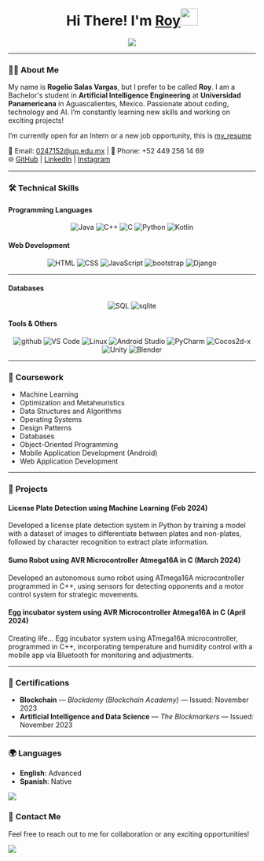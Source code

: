 <h1 align="center"><b>Hi There! I'm <a href="https://www.linkedin.com/in/rogelio-salas-vargas-565587304/" target="_blank">Roy</a></b><img src="https://media.giphy.com/media/hvRJCLFzcasrR4ia7z/giphy.gif" width="35"></h1>

<p align="center">
  <img src="https://readme-typing-svg.herokuapp.com?font=Time+New+Roman&color=cyan&size=25&center=true&vCenter=true&width=600&height=100&lines=Bachelor's+student+in+AI+Engineering;Passionate+about+Coding+and+Tech;Always+learning+and+growing!"&duration=3000">
</p>

---

### 👨‍💻 About Me
My name is **Rogelio Salas Vargas**, but I prefer to be called **Roy**. I am a Bachelor's student in **Artificial Intelligence Engineering** at **Universidad Panamericana** in Aguascalientes, Mexico. Passionate about coding, technology and AI.
I’m constantly learning new skills and working on exciting projects!

I’m currently open for an Intern or a new job opportunity, this is [my_resume](https://drive.google.com/file/d/1Bd-5foUvnZJjslRtEF_uS31LJt9_0_Cv/view?usp=sharing)

📧 Email: 0247152@up.edu.mx | 📱 Phone: +52 449 256 14 69  
🌐 [GitHub](https://github.com/ROYSAVAR) | [LinkedIn](https://www.linkedin.com/in/rogelio-salas-vargas-565587304/) | [Instagram](https://www.instagram.com/roy_savar/)

---

### 🛠️ **Technical Skills**
#### **Programming Languages**  
<p align="center">
  <img src="https://skillicons.dev/icons?i=java" alt="Java" />
  <img src="https://skillicons.dev/icons?i=cpp" alt="C++" />
  <img src="https://skillicons.dev/icons?i=c" alt="C" />
  <img src="https://skillicons.dev/icons?i=python" alt="Python" />
  <img src="https://skillicons.dev/icons?i=kotlin" alt="Kotlin" />
</p>

#### **Web Development**  
<p align="center">
  <img src="https://skillicons.dev/icons?i=html" alt="HTML" />
  <img src="https://skillicons.dev/icons?i=css" alt="CSS" />
  <img src="https://skillicons.dev/icons?i=js" alt="JavaScript" />
  <img src="https://skillicons.dev/icons?i=bootstrap" alt="bootstrap" />
  <img src="https://skillicons.dev/icons?i=django" alt="Django" />
</p>

---

#### **Databases**  
<p align="center">
  <img src="https://skillicons.dev/icons?i=mysql" alt="SQL" />
  <img src="https://skillicons.dev/icons?i=sqlite" alt="sqlite" />
</p>

#### **Tools & Others**  
<p align="center">
  <img src="https://skillicons.dev/icons?i=github" alt="github" />
  <img src="https://skillicons.dev/icons?i=vscode" alt="VS Code" />
  <img src="https://skillicons.dev/icons?i=linux" alt="Linux" />
  <img src="https://skillicons.dev/icons?i=androidstudio" alt="Android Studio" />
  <img src="https://skillicons.dev/icons?i=pycharm" alt="PyCharm" />
  <img src="https://skillicons.dev/icons?i=cocos" alt="Cocos2d-x" />
  <img src="https://skillicons.dev/icons?i=unity" alt="Unity" />
  <img src="https://skillicons.dev/icons?i=blender" alt="Blender" />
</p>

---

### 🌱 **Coursework**
- Machine Learning  
- Optimization and Metaheuristics  
- Data Structures and Algorithms  
- Operating Systems  
- Design Patterns  
- Databases  
- Object-Oriented Programming  
- Mobile Application Development (Android)  
- Web Application Development

---

### 💼 **Projects**
#### **License Plate Detection using Machine Learning (Feb 2024)**  
Developed a license plate detection system in Python by training a model with a dataset of images to differentiate between plates and non-plates, followed by character recognition to extract plate information.



#### **Sumo Robot using AVR Microcontroller Atmega16A in C (March 2024)**  
Developed an autonomous sumo robot using ATmega16A microcontroller programmed in C++, using sensors for detecting opponents and a motor control system for strategic movements.



#### **Egg incubator system using AVR Microcontroller Atmega16A in C (April 2024)**  
Creating life...
Egg incubator system using ATmega16A microcontroller, programmed in C++, incorporating temperature and humidity control with a mobile app via Bluetooth for monitoring and adjustments.

---

### 📜 **Certifications**
- **Blockchain** — *Blockdemy (Blockchain Academy)* — Issued: November 2023  
- **Artificial Intelligence and Data Science** — *The Blockmarkers* — Issued: November 2023  

---

### 🌍 **Languages**
- **English**: Advanced  
- **Spanish**: Native  

<img src="https://user-images.githubusercontent.com/73097560/115834477-dbab4500-a447-11eb-908a-139a6edaec5c.gif">

### 🚀 **Contact Me**
Feel free to reach out to me for collaboration or any exciting opportunities!

<img src="https://user-images.githubusercontent.com/73097560/115834477-dbab4500-a447-11eb-908a-139a6edaec5c.gif">
